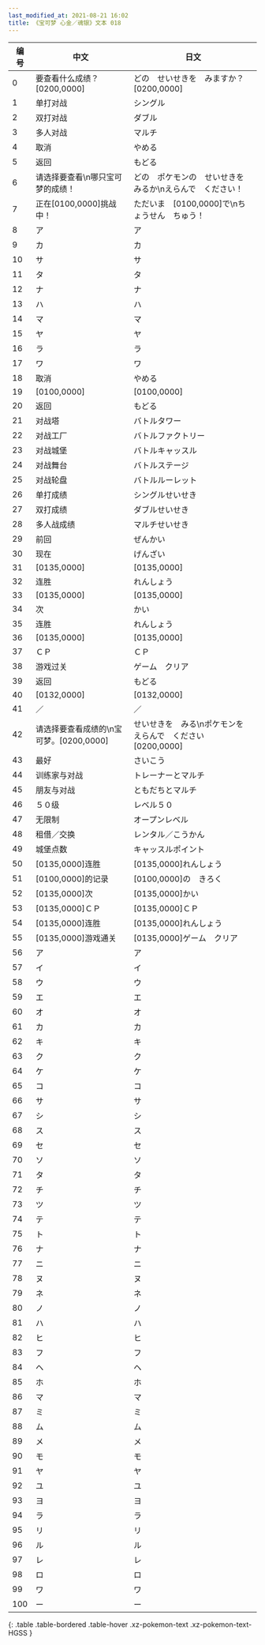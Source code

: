 ```yaml
---
last_modified_at: 2021-08-21 16:02
title: 《宝可梦 心金／魂银》文本 018
---
```

| 编号 | 中文 | 日文 |
| ---- | ---- | ---- |
| 0 | 要查看什么成绩？[0200,0000] | どの　せいせきを　みますか？[0200,0000] |
| 1 | 单打对战 | シングル |
| 2 | 双打对战 | ダブル |
| 3 | 多人对战 | マルチ |
| 4 | 取消 | やめる |
| 5 | 返回 | もどる |
| 6 | 请选择要查看\n哪只宝可梦的成绩！ | どの　ポケモンの　せいせきを　みるか\nえらんで　ください！ |
| 7 | 正在[0100,0000]挑战中！ | ただいま　[0100,0000]で\nちょうせん　ちゅう！ |
| 8 | ア | ア |
| 9 | カ | カ |
| 10 | サ | サ |
| 11 | タ | タ |
| 12 | ナ | ナ |
| 13 | ハ | ハ |
| 14 | マ | マ |
| 15 | ヤ | ヤ |
| 16 | ラ | ラ |
| 17 | ワ | ワ |
| 18 | 取消 | やめる |
| 19 | [0100,0000] | [0100,0000] |
| 20 | 返回 | もどる |
| 21 | 对战塔 | バトルタワー |
| 22 | 对战工厂 | バトルファクトリー |
| 23 | 对战城堡 | バトルキャッスル |
| 24 | 对战舞台 | バトルステージ |
| 25 | 对战轮盘 | バトルルーレット |
| 26 | 单打成绩 | シングルせいせき |
| 27 | 双打成绩 | ダブルせいせき |
| 28 | 多人战成绩 | マルチせいせき |
| 29 | 前回 | ぜんかい |
| 30 | 现在 | げんざい |
| 31 | [0135,0000] | [0135,0000] |
| 32 | 连胜 | れんしょう |
| 33 | [0135,0000] | [0135,0000] |
| 34 | 次 | かい |
| 35 | 连胜 | れんしょう |
| 36 | [0135,0000] | [0135,0000] |
| 37 | ＣＰ | ＣＰ |
| 38 | 游戏过关 | ゲーム　クリア |
| 39 | 返回 | もどる |
| 40 | [0132,0000] | [0132,0000] |
| 41 | ／ | ／ |
| 42 | 请选择要查看成绩的\n宝可梦。[0200,0000] | せいせきを　みる\nポケモンを　えらんで　ください[0200,0000] |
| 43 | 最好 | さいこう |
| 44 | 训练家与对战 | トレーナーとマルチ |
| 45 | 朋友与对战 | ともだちとマルチ |
| 46 | ５０级 | レベル５０ |
| 47 | 无限制 | オープンレベル |
| 48 | 租借／交换 | レンタル／こうかん |
| 49 | 城堡点数 | キャッスルポイント |
| 50 | [0135,0000]连胜 | [0135,0000]れんしょう |
| 51 | [0100,0000]的记录 | [0100,0000]の　きろく |
| 52 | [0135,0000]次 | [0135,0000]かい |
| 53 | [0135,0000]ＣＰ | [0135,0000]ＣＰ |
| 54 | [0135,0000]连胜 | [0135,0000]れんしょう |
| 55 | [0135,0000]游戏通关 | [0135,0000]ゲーム　クリア |
| 56 | ア | ア |
| 57 | イ | イ |
| 58 | ウ | ウ |
| 59 | エ | エ |
| 60 | オ | オ |
| 61 | カ | カ |
| 62 | キ | キ |
| 63 | ク | ク |
| 64 | ケ | ケ |
| 65 | コ | コ |
| 66 | サ | サ |
| 67 | シ | シ |
| 68 | ス | ス |
| 69 | セ | セ |
| 70 | ソ | ソ |
| 71 | タ | タ |
| 72 | チ | チ |
| 73 | ツ | ツ |
| 74 | テ | テ |
| 75 | ト | ト |
| 76 | ナ | ナ |
| 77 | ニ | ニ |
| 78 | ヌ | ヌ |
| 79 | ネ | ネ |
| 80 | ノ | ノ |
| 81 | ハ | ハ |
| 82 | ヒ | ヒ |
| 83 | フ | フ |
| 84 | ヘ | ヘ |
| 85 | ホ | ホ |
| 86 | マ | マ |
| 87 | ミ | ミ |
| 88 | ム | ム |
| 89 | メ | メ |
| 90 | モ | モ |
| 91 | ヤ | ヤ |
| 92 | ユ | ユ |
| 93 | ヨ | ヨ |
| 94 | ラ | ラ |
| 95 | リ | リ |
| 96 | ル | ル |
| 97 | レ | レ |
| 98 | ロ | ロ |
| 99 | ワ | ワ |
| 100 | ー | ー |
{: .table .table-bordered .table-hover .xz-pokemon-text .xz-pokemon-text-HGSS }